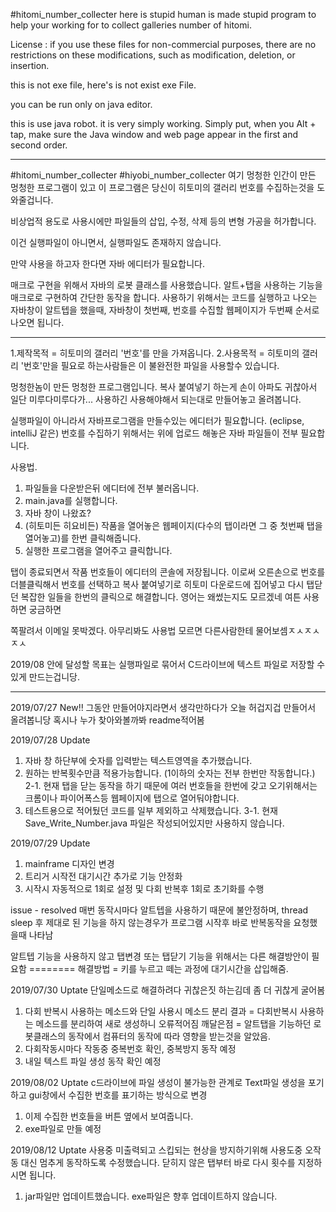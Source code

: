 #hitomi_number_collecter
here is stupid human is made stupid program to help your working for to collect galleries number of hitomi.

License
 : 
if you use these files for non-commercial purposes, there are no restrictions on these modifications, such as modification, deletion, or insertion.


this is not exe file, here's is not exist exe File.

you can be run only on java editor.

this is use java robot.
it is very simply working.
Simply put, when you Alt + tap, make sure the Java window and web page appear in the first and second order.

----------------------------------------------------------------------------------------------------------
#hitomi_number_collecter
#hiyobi_number_collecter
여기 멍청한 인간이 만든 멍청한 프로그램이 있고 이 프로그램은 당신이 히토미의 갤러리 번호를 수집하는것을 도와줄겁니다.

비상업적 용도로 사용시에만 파일들의 삽입, 수정, 삭제 등의 변형 가공을 허가합니다.

이건 실행파일이 아니면서, 실행파일도 존재하지 않습니다.

만약 사용을 하고자 한다면 자바 에디터가 필요합니다.

매크로 구현을 위해서 자바의 로봇 클래스를 사용했습니다.
알트+탭을 사용하는 기능을 매크로로 구현하여 간단한 동작을 합니다.
사용하기 위해서는 코드를 실행하고 나오는 자바창이 알트텝을 했을때,
자바창이 첫번째, 번호를 수집할 웹페이지가 두번째 순서로 나오면 됩니다.

----------------------------------------------------------------------------------------------------------
1.제작목적 = 히토미의 갤러리 '번호'를 만을 가져옵니다.
2.사용목적 = 히토미의 갤러리 '번호'만을 필요로 하는사람들은 이 불완전한 파일을 사용할수 있습니다.


멍청한놈이 만든 멍청한 프로그램입니다.
복사 붙여넣기 하는게 손이 아파도 귀찮아서
일단 미루다미루다가... 사용하긴 사용해야해서 되는대로 만들어놓고 올려봅니다.

실행파일이 아니라서 자바프로그램을 만들수있는 에디터가 필요합니다. (eclipse, intelliJ 같은)
번호를 수집하기 위해서는 위에 업로드 해놓은 자바 파일들이 전부 필요합니다.

사용법.
1. 파일들을 다운받은뒤 에디터에 전부 불러옵니다.
2. main.java를 실행합니다.
3. 자바 창이 나왔죠?
4. (히토미든 히요비든) 작품을 열어놓은 웹페이지(다수의 탭이라면 그 중 첫번째 탭을 열어놓고)를 한번 클릭해줍니다.
5. 실행한 프로그램을 열어주고 클릭합니다.

탭이 종료되면서 작품 번호들이 에디터의 콘솔에 저장됩니다.
이로써 오른손으로 번호를 더블클릭해서 번호를 선택하고 복사 붙여넣기로 히토미 다운로드에 집어넣고 다시 탭닫던 복잡한 일들을 한번의 클릭으로 해결합니다.
영어는 왜썼는지도 모르겠네 여튼 사용하면 궁금하면 

쪽팔려서 이메일 못박겠다. 아무리봐도 사용법 모르면 다른사람한테 물어보셈ㅈㅅㅈㅅㅈㅅ

2019/08 안에 달성할 목표는 실행파일로 묶어서 C드라이브에 텍스트 파일로 저장할 수 있게 만드는겁니당.



------------------------------------------------------------------------------------------
2019/07/27 New!!
 그동안 만들어야지라면서 생각만하다가 오늘 허겁지겁 만들어서 올려봅니당
 혹시나 누가 찾아와볼까봐 readme적어봄

2019/07/28 Update
 1. 자바 창 하단부에 숫자를 입력받는 텍스트영역을 추가했습니다.
 2. 원하는 반복횟수만큼 적용가능합니다. (1이하의 숫자는 전부 한번만 작동합니다.)
    2-1. 현재 탭을 닫는 동작을 하기 때문에 여러 번호들을 한번에 갖고 오기위해서는 크롬이나 파이어폭스등 웹페이지에 탭으로 열어둬야합니다.
 3. 테스트용으로 적어뒀던 코드를 일부 제외하고 삭제했습니다.
    3-1. 현재 Save_Write_Number.java 파일은 작성되어있지만 사용하지 않습니다.
    
2019/07/29 Update
 1. mainframe 디자인 변경
 2. 트리거 시작전 대기시간 추가로 기능 안정화
 3. 시작시 자동적으로 1회로 설정 및 다회 반복후 1회로 초기화를 수행
 
 issue - resolved
 매번 동작시마다 알트텝을 사용하기 때문에 불안정하며, thread sleep 후 제대로 된 기능을 하지 않는경우가 프로그램 시작후 바로 반복동작을 요청했을때 나타남
 
 알트텝 기능을 사용하지 않고 탭변경 또는 탭닫기 기능을 위해서는 다른 해결방안이 필요함
           ========
           해결방법 = 키를 누르고 떼는 과정에 대기시간을 삽입해줌.
           
           
2019/07/30 Uptate
단일메소드로 해결하려다 귀찮은짓 하는김데 좀 더 귀찮게 굴어봄
1. 다회 반복시 사용하는 메소드와 단일 사용시 메소드 분리
 결과 = 다회반복시 사용하는 메소드를 분리하여 새로 생성하니 오류적어짐
 깨달은점 = 알트탭을 기능하던 로봇클래스의 동작에서 컴퓨터의 동작에 따라 영향을 받는것을 알았음.
2. 다회작동시마다 작동중 중복번호 확인, 중복방지 동작 예정
3. 내일 텍스트 파일 생성 동작 확인 예정
 
 
2019/08/02 Uptate
c드라이브에 파일 생성이 불가능한 관계로 Text파일 생성을 포기하고 gui창에서 수집한 번호를 표기하는 방식으로 변경
1. 이제 수집한 번호들을 버튼 옆에서 보여줍니다.
2. exe파일로 만들 예정


2019/08/12 Uptate
사용중 미출력되고 스킵되는 현상을 방지하기위해 사용도중 오작동 대신 멈추게 동작하도록 수정했습니다.
닫히지 않은 탭부터 바로 다시 횟수를 지정하시면 됩니다.
1. jar파일만 업데이트했습니다.
exe파일은 향후 업데이트하지 않습니다.
